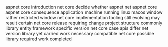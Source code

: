 aspnet core introduction net core decide whether aspnet net aspnet core aspnet core consequence application machine running linux macos window rather restricted window net core implementation tooling still evolving may result certain net core release requiring change project structure commonly library entity framework specific version net core case apis differ net version library yet carried work necessary compatible net core possible library required work completed